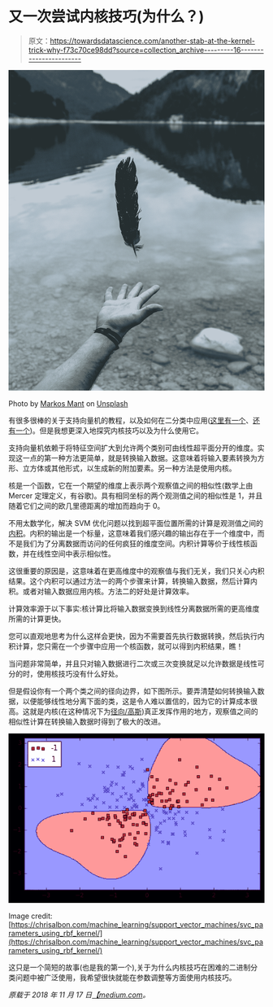 # 又一次尝试内核技巧(为什么？)

> 原文：<https://towardsdatascience.com/another-stab-at-the-kernel-trick-why-f73c70ce98dd?source=collection_archive---------16----------------------->

![](img/d5bc717c466a2aaf6ccae52c797077e1.png)

Photo by [Markos Mant](https://unsplash.com/@markos_mant?utm_source=medium&utm_medium=referral) on [Unsplash](https://unsplash.com/?utm_source=medium&utm_medium=referral)

有很多很棒的关于支持向量机的教程，以及如何在二分类中应用([这里有一个](/i-support-vector-machines-and-so-should-you-7af122b6748)、[还有一个](/support-vector-machine-vs-logistic-regression-94cc2975433f))。但是我想更深入地探究内核技巧以及为什么使用它。

支持向量机依赖于将特征空间扩大到允许两个类别可由线性超平面分开的维度。实现这一点的第一种方法更简单，就是转换输入数据。这意味着将输入要素转换为方形、立方体或其他形式，以生成新的附加要素。另一种方法是使用内核。

核是一个函数，它在一个期望的维度上表示两个观察值之间的相似性(数学上由 Mercer 定理定义，有谷歌)。具有相同坐标的两个观测值之间的相似性是 1，并且随着它们之间的欧几里德距离的增加而趋向于 0。

不用太数学化，解决 SVM 优化问题以找到超平面位置所需的计算是观测值之间的[内积](https://en.wikipedia.org/wiki/Inner_product_space)。内积的输出是一个标量，这意味着我们感兴趣的输出存在于一个维度中，而不是我们为了分离数据而访问的任何疯狂的维度空间。内积计算等价于线性核函数，并在线性空间中表示相似性。

这很重要的原因是，这意味着在更高维度中的观察值与我们无关，我们只关心内积结果。这个内积可以通过方法一的两个步骤来计算，转换输入数据，然后计算内积。或者对输入数据应用内核。方法二的好处是计算效率。

计算效率源于以下事实:核计算比将输入数据变换到线性分离数据所需的更高维度所需的计算更快。

您可以直观地思考为什么这样会更快，因为不需要首先执行数据转换，然后执行内积计算，您只需在一个步骤中应用一个核函数，就可以得到内积结果，瞧！

当问题非常简单，并且只对输入数据进行二次或三次变换就足以允许数据是线性可分的时，使用核技巧没有什么好处。

但是假设你有一个两个类之间的径向边界，如下图所示。要弄清楚如何转换输入数据，以便能够线性地分离下面的类，这是令人难以置信的，因为它的计算成本很高。这就是内核(在这种情况下为[径向/高斯](https://en.wikipedia.org/wiki/Radial_basis_function_kernel))真正发挥作用的地方，观察值之间的相似性计算在转换输入数据时得到了极大的改进。

![](img/c8ea0e33cfce923f85dfefb499b40100.png)

Image credit: [https://chrisalbon.com/machine_learning/support_vector_machines/svc_parameters_using_rbf_kernel/](https://chrisalbon.com/machine_learning/support_vector_machines/svc_parameters_using_rbf_kernel/)

这只是一个简短的故事(也是我的第一个),关于为什么内核技巧在困难的二进制分类问题中被广泛使用，我希望很快就能在参数调整等方面使用内核技巧。

*原载于 2018 年 11 月 17 日*[*【medium.com*](https://medium.com/@benvozza/another-stab-at-the-kernel-trick-part-1-why-29ff35eb9082)*。*
